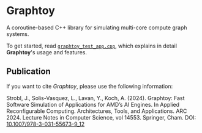 # Graphtoy 

A coroutine-based C++ library for simulating multi-core compute graph systems.

To get started, read [`graphtoy_test_app.cpp`](./graphtoy_test_app.cpp), which explains in detail **Graphtoy**'s usage and features.

## Publication

If you want to cite _Graphtoy_, please use the following information:

Strobl, J., Solis-Vasquez, L., Lavan, Y., Koch, A. (2024). Graphtoy: Fast Software Simulation of Applications for AMD’s AI Engines. In Applied Reconfigurable Computing. Architectures, Tools, and Applications. ARC 2024. Lecture Notes in Computer Science, vol 14553. Springer, Cham. DOI: [10.1007/978-3-031-55673-9_12](https://doi.org/10.1007/978-3-031-55673-9_12)

